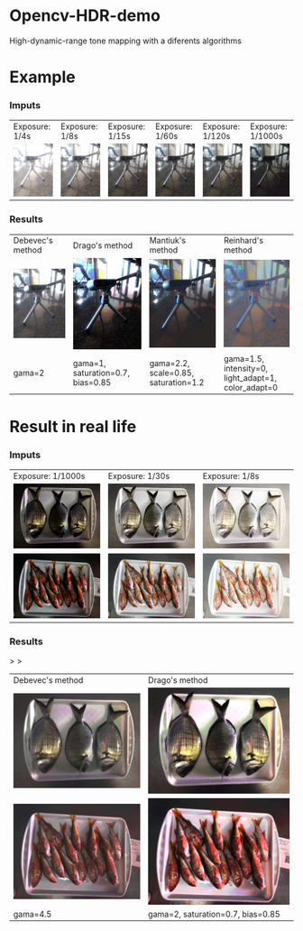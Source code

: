 # Opencv-HDR-demo
High-dynamic-range tone mapping with a diferents algorithms

# Example

### Imputs
<table>
  <tr>
    <td>Exposure: 1/4s</td>
    <td>Exposure: 1/8s</td>
    <td>Exposure: 1/15s</td>
    <td>Exposure: 1/60s</td>
    <td>Exposure: 1/120s</td>
    <td>Exposure: 1/1000s</td>
  </tr>
  <tr>
    <td><img src="imgTest/img-1.jpeg"></td>
    <td><img src="imgTest/img-2.jpeg"></td>
    <td><img src="imgTest/img-3.jpeg"></td>
    <td><img src="imgTest/img-4.jpeg"></td>
    <td><img src="imgTest/img-5.jpeg"></td>
    <td><img src="imgTest/img-6.jpeg"></td>
  </tr>
 </table>
 
 ### Results
 
 <table>
  <tr>
    <td>Debevec's method</td>
    <td>Drago's method</td>
    <td>Mantiuk's method</td>
    <td>Reinhard's method</td>
  </tr>
  <tr>
    <td><img src="imgTest/ldr-Debevec.jpg"></td>
    <td><img src="imgTest/ldr-Drago.jpg"></td>
    <td><img src="imgTest/ldr-Mantiuk.jpg"></td>
    <td><img src="imgTest/ldr-Reinhard.jpg"></td>
  </tr>
    <td>gama=2</td>
    <td>gama=1, saturation=0.7, bias=0.85</td>
    <td>gama=2.2, scale=0.85, saturation=1.2</td>
    <td>gama=1.5, intensity=0, light_adapt=1, color_adapt=0</td>
  </tr>
 </table>
 
# Result in real life

### Imputs
<table>
  <tr>
    <td>Exposure: 1/1000s</td>
    <td>Exposure: 1/30s</td>
    <td>Exposure: 1/8s</td>

  </tr>
  <tr>
    <td><img src="a0.jpg"></td>
    <td><img src="a1.jpg"></td>
    <td><img src="a2.jpg"></td>
  </tr>
   <tr>
    <td><img src="b0.jpg"></td>
    <td><img src="b1.jpg"></td>
    <td><img src="b2.jpg"></td>
  </tr>
 </table>
 
 ### Results
 
 <table>
  <tr>
    <td>Debevec's method</td>
    <td>Drago's method</td>
  </tr>
  <tr>
    <td><img src="ldr-DebevecA.jpg"></td>
    <td><img src="ldr-DragoA.jpg"></td>>
  </tr>
   <tr>
    <td><img src="ldr-DebevecB.jpg"></td>
    <td><img src="ldr-DragoB.jpg"></td>>
  </tr>
    <td>gama=4.5</td>
    <td>gama=2, saturation=0.7, bias=0.85</td>
  </tr>
 </table>
